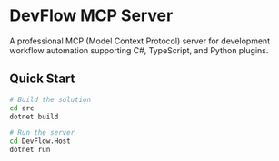 # DevFlow MCP Server

A professional MCP (Model Context Protocol) server for development workflow automation supporting C#, TypeScript, and Python plugins.

## Quick Start

```bash
# Build the solution
cd src
dotnet build

# Run the server
cd DevFlow.Host
dotnet run
